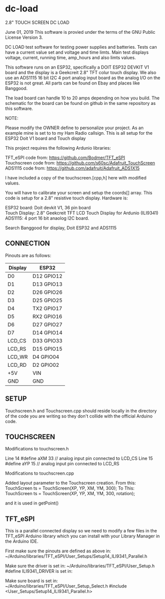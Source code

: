 # dc-load
2.8" TOUCH SCREEN DC LOAD        

June 01, 2019
This software is provied under the terms of the GNU Public License Version 3.

DC LOAD test software for testing power supplies and batteries.  Tests can
have a current value set and voltage and time limts.  Main test displays
voltage, current, running time, amp_hours and also limts values.

This software runs on an ESP32, specifically a DOIT ESP32 DEVKIT V1 board
and the display is a Geekcreit 2.8" TFT colur touch display.  We also use
an ADS1115 16 bit I2C 4 port analog input board as the analog I/O on the ESP32
is not great.  All parts can be found on Ebay and places like Banggood.  
 
The load board can handle 10 to 20 amps depending on how you build.  The 
schematic for the board can be found on github in the same repository as this 
software.

NOTE: 

Please modify the OWNER define to personalize your project.  As an
example mine is set to to my Ham Radio callsign.
This is all setup for the ESP32 Doit V1 board and Touch display

This project requires the following Ardunio libraries:

TFT_eSPI code from: https://github.com/Bodmer/TFT_eSPI  
Touchscreen code from: https://github.com/s60sc/Adafruit_TouchScreen  
ADS1115 code from: https://github.com/adafruit/Adafruit_ADS1X15  

I have included a copy of the touchscreen.[cpp,h] here with modified values.

You will have to calibrate your screen and setup the coords[] array.  This code
is setup for a 2.8" resistive touch display.  Hardware is:

ESP32 board:    Doit devkit V1, 36 pin board  
Touch Display:  2.8" Geekcreit TFT LCD Touch Display for Ardunio (ILI9341)  
ADS1115:        4 port 16 bit anaolog I2C board.  

Search Banggood for display, Doit ESP32 and ADS1115

CONNECTION
-------------------------------------------------------------------------
Pinouts are as follows:

Display  | ESP32
-------- | -----------
D0       | D12 GPIO12  
D1       | D13 GPIO13  
D2       | D26 GPIO26  
D3       | D25 GPIO25
D4       | TX2 GPIO17
D5       | RX2 GPIO16
D6       | D27 GPIO27
D7       | D14 GPIO14
LCD_CS   | D33 GPIO33
LCD_RS   | D15 GPIO15
LCD_WR   | D4  GPIO04
LCD_RD   | D2  GPIO02
+5V      | VIN
GND      | GND


SETUP
--------------------------------------------------------------------------
Touchscreen.h and Touchscreen.cpp should reside locally in the directory 
of the code you are writing so they don't collide with the official Arduino 
code.

TOUCHSCREEN
-----------
Modifications to touchscreen.h

Line 14    #define aXM 33  // analog input pin connected to LCD_CS 
Line 15    #define aYP 15  // analog input pin connected to LCD_RS

Modifications to touchscreen.cpp

Added layout parameter to the Touchscreen creation.
From this: 
     TouchScreen ts = TouchScreen(XP, YP, XM, YM, 300);
To This:
TouchScreen ts = TouchScreen(XP, YP, XM, YM, 300, rotation);

and it is used in getPoint()


TFT_eSPI
--------
This is a parallel connected display so we need to modify a few files in the
TFT_eSPI Arduino library which you can install with your Library Manager in 
the Arduino IDE.

First make sure the pinouts are defined as above in:
~/Arduino/libraries/TFT_eSPI/User_Setups/Setup14_ILI9341_Parallel.h

Make sure the driver is set in:
~/Arduino/libraries/TFT_eSPI/User_Setup.h
#define ILI9341_DRIVER is set in:

Make sure board is set in:
~/Arduino/libraries/TFT_eSPI/User_Setup_Select.h
#include <User_Setups/Setup14_ILI9341_Parallel.h>

